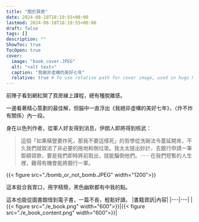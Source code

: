 ```yaml
---
title: "關於買房"
date: 2024-08-18T18:19:55+08:00
lastmod: 2024-08-18T18:19:55+08:00
draft: false
tags: []
description: ""
ShowToc: true
TocOpen: true
cover:
  image: "book_cover.JPEG"
  alt: "<alt text>"
  caption: "我絕非虛構的美好七年"
  relative: true # To use relative path for cover image, used in hugo Page-bundles
---
```


前陣子看到網紅開了買房線上課程，總有種脫離感。

一邊看著精心策劃的最佳解，但腦中一直浮出《我絕非虛構的美好七年》，〈炸不炸有關係〉內一段。

身在以色列作者，從軍人好友得到消息，伊朗人即將得到核武：
> 這個「如果橫豎要炸死，那我不要這樣死」的哲學從洗碗法令蔓延開來，不久我們就取消了非必要的拖地和倒垃圾。我太太提出妙計，去銀行申請一筆鉅額貸款，要是我們即時將前取出，就能騙倒他們。⋯⋯在我們短暫的人生裡，難得有機會能將銀行一軍。

{{< figure src="./bomb_or_not_bomb.JPEG" width="1200">}}

這本挺合我胃口，用字精簡，黑色幽默都有中我的點。

這本也能從圖書館借到電子書，一篇不長，輕鬆好讀。
|書籍資訊|內容|
|---|---|
|
{{< figure src="./e_book.png" width="600">}}|{{< figure src="./e_book_content.png" width="600">}}|

